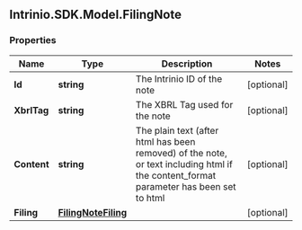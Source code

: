 ## Intrinio.SDK.Model.FilingNote
### Properties

Name | Type | Description | Notes
------------ | ------------- | ------------- | -------------
**Id** | **string** | The Intrinio ID of the note | [optional] 
**XbrlTag** | **string** | The XBRL Tag used for the note | [optional] 
**Content** | **string** | The plain text (after html has been removed) of the note, or text including html if the content_format parameter has been set to html | [optional] 
**Filing** | [**FilingNoteFiling**](FilingNoteFiling.md) |  | [optional] 

